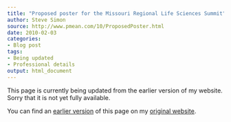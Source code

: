 ```yaml
---
title: "Proposed poster for the Missouri Regional Life Sciences Summit"
author: Steve Simon
source: http://www.pmean.com/10/ProposedPoster.html
date: 2010-02-03
categories:
- Blog post
tags:
- Being updated
- Professional details
output: html_document
---
```


This page is currently being updated from the earlier version of my website. Sorry that it is not yet fully available.

<!---More--->

You can find an [earlier version][sim1] of this page on my [original website][sim2].

[sim1]: http://www.pmean.com/10/ProposedPoster.html
[sim2]: http://www.pmean.com/original_site.html
